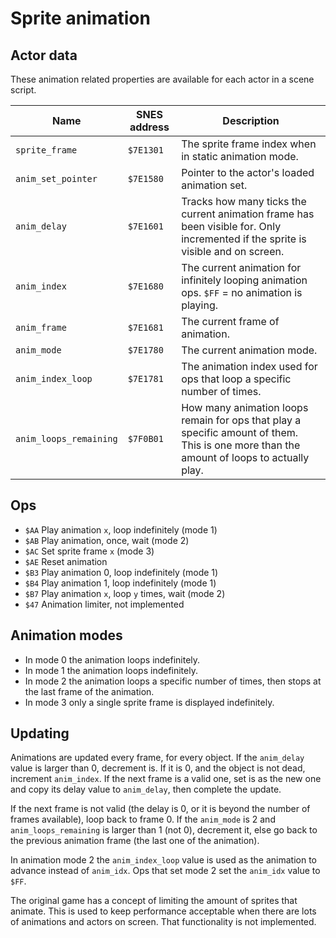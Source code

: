 # Sprite animation

## Actor data

These animation related properties are available for each actor in a scene script.

| Name                   | SNES address | Description                                                                                                                              |
|------------------------|--------------|------------------------------------------------------------------------------------------------------------------------------------------|
| `sprite_frame`         | `$7E1301`    | The sprite frame index when in static animation mode.                                                                                    |
| `anim_set_pointer`     | `$7E1580`    | Pointer to the actor's loaded animation set.                                                                                             |
| `anim_delay`           | `$7E1601`    | Tracks how many ticks the current animation frame has been visible for. Only incremented if the sprite is visible and on screen.         |
| `anim_index`           | `$7E1680`    | The current animation for infinitely looping animation ops. `$FF` = no animation is playing.                                             |
| `anim_frame`           | `$7E1681`    | The current frame of animation.                                                                                                          |
| `anim_mode`            | `$7E1780`    | The current animation mode.                                                                                                              |
| `anim_index_loop`      | `$7E1781`    | The animation index used for ops that loop a specific number of times.                                                                   |
| `anim_loops_remaining` | `$7F0B01`    | How many animation loops remain for ops that play a specific amount of them. This is one more than the amount of loops to actually play. |

## Ops

- `$AA` Play animation `x`, loop indefinitely (mode 1)
- `$AB` Play animation, once, wait (mode 2)
- `$AC` Set sprite frame `x` (mode 3)
- `$AE` Reset animation
- `$B3` Play animation 0, loop indefinitely (mode 1)
- `$B4` Play animation 1, loop indefinitely (mode 1)
- `$B7` Play animation `x`, loop `y` times, wait (mode 2)
- `$47` Animation limiter, not implemented

## Animation modes

- In mode 0 the animation loops indefinitely.
- In mode 1 the animation loops indefinitely.
- In mode 2 the animation loops a specific number of times, then stops at the last frame of the animation.
- In mode 3 only a single sprite frame is displayed indefinitely.

## Updating

Animations are updated every frame, for every object. If the `anim_delay` value is larger than 0, decrement is. If it is
0, and the object is not dead, increment `anim_index`. If the next frame is a valid one, set is as the
new one and copy its delay value to `anim_delay`, then complete the update.

If the next frame is not valid (the delay is 0, or it is beyond the number of frames available), loop back to frame 0.
If the `anim_mode` is 2 and `anim_loops_remaining` is larger than 1 (not 0), decrement it, else go back to the previous
animation frame (the last one of the animation).

In animation mode 2 the `anim_index_loop` value is used as the animation to advance instead of `anim_idx`. Ops that set
mode 2 set the `anim_idx` value to `$FF`.

The original game has a concept of limiting the amount of sprites that animate. This is used to keep performance
acceptable when there are lots of animations and actors on screen. That functionality is not implemented.
